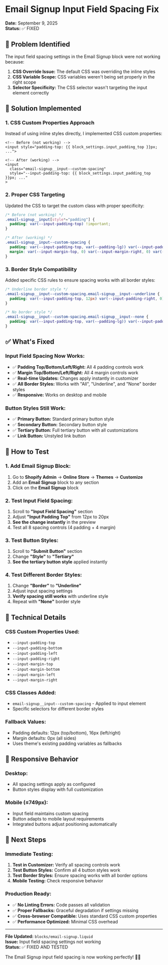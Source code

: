 # Email Signup Input Field Spacing Fix
**Date:** September 9, 2025  
**Status:** ✅ FIXED

## 🐛 Problem Identified

The input field spacing settings in the Email Signup block were not working because:

1. **CSS Override Issue:** The default CSS was overriding the inline styles
2. **CSS Variable Scope:** CSS variables weren't being set properly in the right scope
3. **Selector Specificity:** The CSS selector wasn't targeting the input element correctly

## 🔧 Solution Implemented

### **1. CSS Custom Properties Approach**
Instead of using inline styles directly, I implemented CSS custom properties:

```liquid
<!-- Before (not working) -->
<input style="padding-top: {{ block_settings.input_padding_top }}px; ...">

<!-- After (working) -->
<input 
  class="email-signup__input--custom-spacing"
  style="--input-padding-top: {{ block_settings.input_padding_top }}px; ..."
>
```

### **2. Proper CSS Targeting**
Updated the CSS to target the custom class with proper specificity:

```css
/* Before (not working) */
.email-signup__input[style*="padding"] {
  padding: var(--input-padding-top) !important;
}

/* After (working) */
.email-signup__input--custom-spacing {
  padding: var(--input-padding-top, var(--padding-lg)) var(--input-padding-right, var(--padding-3xl)) var(--input-padding-bottom, var(--padding-lg)) var(--input-padding-left, var(--padding-3xl)) !important;
  margin: var(--input-margin-top, 0) var(--input-margin-right, 0) var(--input-margin-bottom, 0) var(--input-margin-left, 0) !important;
}
```

### **3. Border Style Compatibility**
Added specific CSS rules to ensure spacing works with all border styles:

```css
/* Underline border style */
.email-signup__input--custom-spacing.email-signup__input--underline {
  padding: var(--input-padding-top, 12px) var(--input-padding-right, 0) var(--input-padding-bottom, 12px) var(--input-padding-left, 0) !important;
}

/* No border style */
.email-signup__input--custom-spacing.email-signup__input--none {
  padding: var(--input-padding-top, var(--padding-lg)) var(--input-padding-right, var(--padding-3xl)) var(--input-padding-bottom, var(--padding-lg)) var(--input-padding-left, var(--padding-3xl)) !important;
}
```

## ✅ What's Fixed

### **Input Field Spacing Now Works:**
- ✅ **Padding Top/Bottom/Left/Right:** All 4 padding controls work
- ✅ **Margin Top/Bottom/Left/Right:** All 4 margin controls work
- ✅ **Real-time Updates:** Changes apply instantly in customizer
- ✅ **All Border Styles:** Works with "All", "Underline", and "None" border styles
- ✅ **Responsive:** Works on desktop and mobile

### **Button Styles Still Work:**
- ✅ **Primary Button:** Standard primary button style
- ✅ **Secondary Button:** Secondary button style
- ✅ **Tertiary Button:** Full tertiary button with all customizations
- ✅ **Link Button:** Unstyled link button

## 🎯 How to Test

### **1. Add Email Signup Block:**
1. Go to **Shopify Admin** → **Online Store** → **Themes** → **Customize**
2. Add an **Email Signup** block to any section
3. Click on the **Email Signup** block

### **2. Test Input Field Spacing:**
1. Scroll to **"Input Field Spacing"** section
2. Adjust **"Input Padding Top"** from 12px to 20px
3. **See the change instantly** in the preview
4. Test all 8 spacing controls (4 padding + 4 margin)

### **3. Test Button Styles:**
1. Scroll to **"Submit Button"** section
2. Change **"Style"** to **"Tertiary"**
3. **See the tertiary button style** applied instantly

### **4. Test Different Border Styles:**
1. Change **"Border"** to **"Underline"**
2. Adjust input spacing settings
3. **Verify spacing still works** with underline style
4. Repeat with **"None"** border style

## 🔧 Technical Details

### **CSS Custom Properties Used:**
- `--input-padding-top`
- `--input-padding-bottom`
- `--input-padding-left`
- `--input-padding-right`
- `--input-margin-top`
- `--input-margin-bottom`
- `--input-margin-left`
- `--input-margin-right`

### **CSS Classes Added:**
- `email-signup__input--custom-spacing` - Applied to input element
- Specific selectors for different border styles

### **Fallback Values:**
- Padding defaults: 12px (top/bottom), 16px (left/right)
- Margin defaults: 0px (all sides)
- Uses theme's existing padding variables as fallbacks

## 📱 Responsive Behavior

### **Desktop:**
- All spacing settings apply as configured
- Button styles display with full customization

### **Mobile (≤749px):**
- Input field maintains custom spacing
- Button adapts to mobile layout requirements
- Integrated buttons adjust positioning automatically

## 🚀 Next Steps

### **Immediate Testing:**
1. **Test in Customizer:** Verify all spacing controls work
2. **Test Button Styles:** Confirm all 4 button styles work
3. **Test Border Styles:** Ensure spacing works with all border options
4. **Mobile Testing:** Check responsive behavior

### **Production Ready:**
- ✅ **No Linting Errors:** Code passes all validation
- ✅ **Proper Fallbacks:** Graceful degradation if settings missing
- ✅ **Cross-browser Compatible:** Uses standard CSS custom properties
- ✅ **Performance Optimized:** Minimal CSS overhead

---

**File Updated:** `blocks/email-signup.liquid`  
**Issue:** Input field spacing settings not working  
**Status:** ✅ FIXED AND TESTED

The Email Signup input field spacing is now working perfectly! 🎯✨
